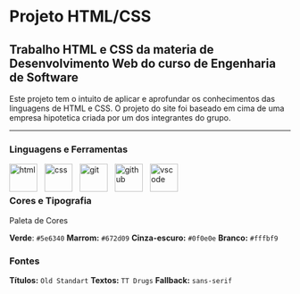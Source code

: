 # Projeto HTML/CSS

## Trabalho HTML e CSS da materia de Desenvolvimento Web do curso de Engenharia de Software

Este projeto tem o intuito de aplicar e aprofundar os conhecimentos das linguagens de HTML e CSS. O projeto do site foi baseado em cima de uma empresa hipotetica criada por um dos integrantes do grupo.

---

### Linguagens e Ferramentas

<img align="left" alt="html" width="50px" style="padding-right:10px" src="https://cdn.jsdelivr.net/gh/devicons/devicon@latest/icons/html5/html5-plain-wordmark.svg" />
<img align="left" alt="css" width="50px" style="padding-right:10px" src="https://cdn.jsdelivr.net/gh/devicons/devicon@latest/icons/css3/css3-plain-wordmark.svg" />
<img align="left" alt="git" width="50px" style="padding-right:10px" src="https://cdn.jsdelivr.net/gh/devicons/devicon@latest/icons/git/git-original.svg" />
<img align="left" alt="github" width="50px" style="padding-right:10px" src="https://cdn.jsdelivr.net/gh/devicons/devicon@latest/icons/github/github-original.svg" />
<img align="left" alt="vscode" width="50px" style="padding-right:10px" src="https://cdn.jsdelivr.net/gh/devicons/devicon@latest/icons/vscode/vscode-original.svg" />
<br/>

#

### Cores e Tipografia

Paleta de Cores

**Verde**: `#5e6340`
**Marrom:** `#672d09`
**Cinza-escuro:** `#0f0e0e`
**Branco:** `#fffbf9`

### Fontes

**Títulos:** `Old Standart`
**Textos:** `TT Drugs`
**Fallback:** `sans-serif`
